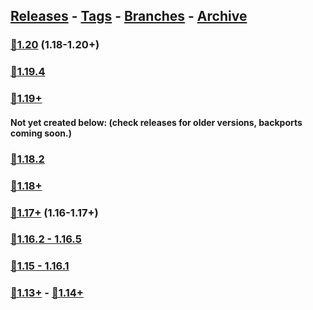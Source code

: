 ## [Releases](https://github.com/InfamousMusicify/Chains-Plus/releases/) - [Tags](https://github.com/InfamousMusicify/Chains-Plus/tags/) - [Branches](https://github.com/InfamousMusicify/Chains-Plus/branches) - [Archive](https://github.com/InfamousMusicify/Chains-Plus/releases/tag/Archive)       


### [🔗1.20](https://github.com/InfamousMusicify/Chains-Plus/releases/download/1.20/Chains+_V3.0.0-1.20.zip) (1.18-1.20+)     

### [🔗1.19.4](https://github.com/InfamousMusicify/Chains-Plus/releases/download/1.19.4/Chains+_V3.0.0-1.19.4.zip)    
### [🔗1.19+](https://github.com/InfamousMusicify/Chains-Plus/releases/download/1.19/Chains+_V3.0.0-1.19.zip)  

#### Not yet created below:  (check releases for older versions, backports coming soon.)

### [🔗1.18.2](https://github.com/InfamousMusicify/Chains-Plus/releases/download/1.18.2/Chains+_V3.0.0-1.18.2.zip) 
### [🔗1.18+](https://github.com/InfamousMusicify/Chains-Plus/releases/download/1.18/Chains+_V3.0.0-1.18.zip)
     
### [🔗1.17+](https://github.com/InfamousMusicify/Chains-Plus/releases/download/1.17/Chains+_V3.0.0-1.17.zip) (1.16-1.17+)   

### [🔗1.16.2 - 1.16.5](https://github.com/InfamousMusicify/Chains-Plus/releases/download/1.16.2/Chains+_V3.0.0-1.16.zip)   

### [🔗1.15 - 1.16.1](https://github.com/InfamousMusicify/Chains-Plus/releases/download/1.15%E2%80%931.16.1/Chains+_V3.0.0-1.15-16.zip)   

### [🔗1.13+](https://github.com/InfamousMusicify/Chains-Plus/releases/download/1.13%E2%80%931.14/Chains+_V3.0.0-1.13.zip) - [🔗1.14+](https://github.com/InfamousMusicify/Chains-Plus/releases/download/1.13%E2%80%931.14/Chains+_V3.0.0-1.14.zip)  


